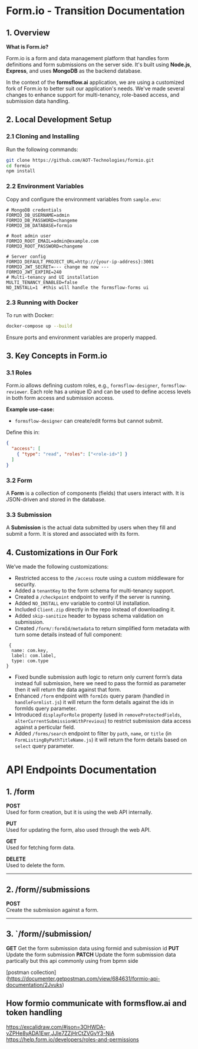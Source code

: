 # Form.io - Transition Documentation

## 1. Overview

**What is Form.io?**

Form.io is a form and data management platform that handles form definitions and form submissions on the server side. It's built using **Node.js**, **Express**, and uses **MongoDB** as the backend database.

In the context of the **formsflow.ai** application, we are using a customized fork of Form.io to better suit our application's needs. We've made several changes to enhance support for multi-tenancy, role-based access, and submission data handling.

## 2. Local Development Setup

### 2.1 Cloning and Installing

Run the following commands:

```bash
git clone https://github.com/AOT-Technologies/formio.git
cd formio
npm install
```

### 2.2 Environment Variables

Copy and configure the environment variables from `sample.env`:

```env
# MongoDB credentials
FORMIO_DB_USERNAME=admin
FORMIO_DB_PASSWORD=changeme
FORMIO_DB_DATABASE=formio

# Root admin user
FORMIO_ROOT_EMAIL=admin@example.com
FORMIO_ROOT_PASSWORD=changeme

# Server config
FORMIO_DEFAULT_PROJECT_URL=http://{your-ip-address}:3001
FORMIO_JWT_SECRET=--- change me now ---
FORMIO_JWT_EXPIRE=240
# Multi-tenancy and UI installation
MULTI_TENANCY_ENABLED=false
NO_INSTALL=1  #this will handle the formsflow-forms ui
```

### 2.3 Running with Docker

To run with Docker:

```bash
docker-compose up --build
```

Ensure ports and environment variables are properly mapped.

## 3. Key Concepts in Form.io

### 3.1 Roles

Form.io allows defining custom roles, e.g., `formsflow-designer`, `formsflow-reviewer`. Each role has a unique ID and can be used to define access levels in both form access and submission access.

**Example use-case:**
- `formsflow-designer` can create/edit forms but cannot submit.

Define this in:

```json
{
  "access": [
    { "type": "read", "roles": ["<role-id>"] }
  ]
}
```

### 3.2 Form

A **Form** is a collection of components (fields) that users interact with. It is JSON-driven and stored in the database.

### 3.3 Submission

A **Submission** is the actual data submitted by users when they fill and submit a form. It is stored and associated with its form.

## 4. Customizations in Our Fork

We’ve made the following customizations:

- Restricted access to the `/access` route using a custom middleware for security.
- Added a `tenantKey` to the form schema for multi-tenancy support.
- Created a `/checkpoint` endpoint to verify if the server is running.
- Added `NO_INSTALL` env variable to control UI installation.
- Included `Client.zip` directly in the repo instead of downloading it.
- Added `skip-sanitize` header to bypass schema validation on submission.
- Created `/form/:formId/metadata` to return simplified form metadata with turn some details instead of full component:
```
 {
  name: com.key,
  label: com.label,
  type: com.type
}
```
- Fixed bundle submission auth logic to return only current form’s data instead full submission, here we need to pass the formid as parameter then it will return the data against that form.
- Enhanced `/form` endpoint with `formIds` query param (handled in `handleFormlist.js`) it will return the form details against the ids in formIds query parameter.
- Introduced `displayForRole` property (used in `removeProtectedFields`, `alterCurrentSubmissionWithPrevious`) to restrict submission data access against a perticular field.
- Added `/forms/search` endpoint to filter by `path`, `name`, or `title` (in `FormListingByPathTitleName.js`) it will return the form details based on `select` query parameter.

# API Endpoints Documentation

## 1. /form

**POST**  
  Used for form creation, but it is using the web API internally.

**PUT**  
  Used for updating the form, also used through the web API.

**GET**  
  Used for fetching form data.

**DELETE**  
  Used to delete the form.

---

## 2. /form/<formId>/submissions

**POST**  
  Create the submission against a form.

---

## 3. `/form/<formId>/submission/<submissionId>
**GET**
  Get the form submission data using formid and submission id
**PUT**
  Update the form submission 
**PATCH**
  Update the form submission data partically but this api commonly using from bpmn side





 [postman collection] (https://documenter.getpostman.com/view/684631/formio-api-documentation/2Jvuks)





 ## How formio communicate with formsflow.ai and token handling

https://excalidraw.com/#json=3OHWDA-vZPHe8yADA1Ewr,JJIe7ZZjHrCtZVGvY3-NiA
https://help.form.io/developers/roles-and-permissions
